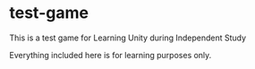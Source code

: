 # test-game
This is a test game for Learning Unity during Independent Study


Everything included here is for learning purposes only. 
